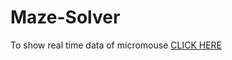 # Maze-Solver
To show real time data of micromouse
[CLICK HERE](https://anjaneyajs.github.io/Maze-Solver/)
